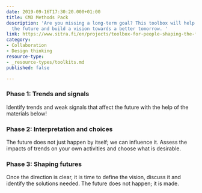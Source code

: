 ```yaml
---
date: 2019-09-16T17:30:20.000+01:00
title: CMD Methods Pack
description: 'Are you missing a long-term goal? This toolbox will help you to outline
  the future and build a vision towards a better tomorrow. '
link: https://www.sitra.fi/en/projects/toolbox-for-people-shaping-the-future/
category:
- Collaboration
- Design thinking
resource-type:
- _resource-types/toolkits.md
published: false

---
```

### Phase 1: Trends and signals

Identify trends and weak signals that affect the future with the help of the materials below!

### Phase 2: Interpretation and choices

The future does not just happen by itself; we can influence it. Assess the impacts of trends on your own activities and choose what is desirable.

### Phase 3: Shaping futures

Once the direction is clear, it is time to define the vision, discuss it and identify the solutions needed. The future does not happen; it is made.